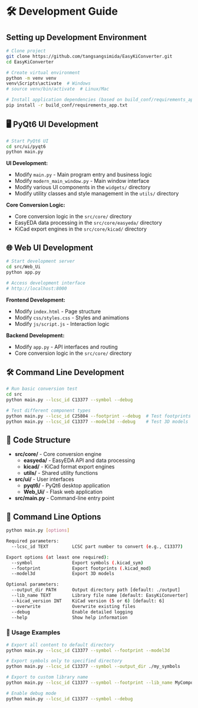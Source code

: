 # 🛠️ Development Guide

## Setting up Development Environment

```bash
# Clone project
git clone https://github.com/tangsangsimida/EasyKiConverter.git
cd EasyKiConverter

# Create virtual environment
python -m venv venv
venv\Scripts\activate  # Windows
# source venv/bin/activate  # Linux/Mac

# Install application dependencies (based on build_conf/requirements_app.txt)
pip install -r build_conf/requirements_app.txt
```

## 🖥️ PyQt6 UI Development

```bash
# Start PyQt6 UI
cd src/ui/pyqt6
python main.py
```

**UI Development:**
- Modify `main.py` - Main program entry and business logic
- Modify `modern_main_window.py` - Main window interface
- Modify various UI components in the `widgets/` directory
- Modify utility classes and style management in the `utils/` directory

**Core Conversion Logic:**
- Core conversion logic in the `src/core/` directory
- EasyEDA data processing in the `src/core/easyeda/` directory
- KiCad export engines in the `src/core/kicad/` directory

## 🌐 Web UI Development

```bash
# Start development server
cd src/Web_Ui
python app.py

# Access development interface
# http://localhost:8000
```

**Frontend Development:**
- Modify `index.html` - Page structure
- Modify `css/styles.css` - Styles and animations
- Modify `js/script.js` - Interaction logic

**Backend Development:**
- Modify `app.py` - API interfaces and routing
- Core conversion logic in the `src/core/` directory

## 🛠️ Command Line Development

```bash
# Run basic conversion test
cd src
python main.py --lcsc_id C13377 --symbol --debug

# Test different component types
python main.py --lcsc_id C25804 --footprint --debug  # Test footprints
python main.py --lcsc_id C13377 --model3d --debug    # Test 3D models
```

## 🔧 Code Structure

- **src/core/** - Core conversion engine
  - **easyeda/** - EasyEDA API and data processing
  - **kicad/** - KiCad format export engines
  - **utils/** - Shared utility functions
- **src/ui/** - User interfaces
  - **pyqt6/** - PyQt6 desktop application
  - **Web_Ui/** - Flask web application
- **src/main.py** - Command-line entry point

## 🔧 Command Line Options

```bash
python main.py [options]

Required parameters:
  --lcsc_id TEXT         LCSC part number to convert (e.g., C13377)

Export options (at least one required):
  --symbol               Export symbols (.kicad_sym)
  --footprint            Export footprints (.kicad_mod)
  --model3d              Export 3D models

Optional parameters:
  --output_dir PATH      Output directory path [default: ./output]
  --lib_name TEXT        Library file name [default: EasyKiConverter]
  --kicad_version INT    KiCad version (5 or 6) [default: 6]
  --overwrite            Overwrite existing files
  --debug                Enable detailed logging
  --help                 Show help information
```

### 📝 Usage Examples

```bash
# Export all content to default directory
python main.py --lcsc_id C13377 --symbol --footprint --model3d

# Export symbols only to specified directory
python main.py --lcsc_id C13377 --symbol --output_dir ./my_symbols

# Export to custom library name
python main.py --lcsc_id C13377 --symbol --footprint --lib_name MyComponents

# Enable debug mode
python main.py --lcsc_id C13377 --symbol --debug
```